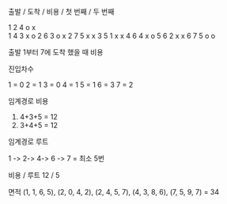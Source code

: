 출발 / 도착 / 비용 / 첫 번째 / 두 번째

1 2 4 o x  
1 4 3 x o
2 6 3 o x
2 7 5 x x
3 5 1 x x
4 6 4 x o
5 6 2 x x
6 7 5 o o

출발 1부터 7에 도착 했을 때 비용

진입차수

1 = 0
2 = 1
3 = 0
4 = 1
5 = 1
6 = 3
7 = 2

임계경로 비용

1. 4+3+5 = 12
2. 3+4+5 = 12

임계경로 루트

1 -> 2-> 4-> 6 -> 7 = 최소 5번

비용 / 루트
12 / 5

면적 (1, 1, 6, 5), (2, 0, 4, 2), (2, 4, 5, 7), (4, 3, 8, 6), (7, 5, 9, 7) = 34

